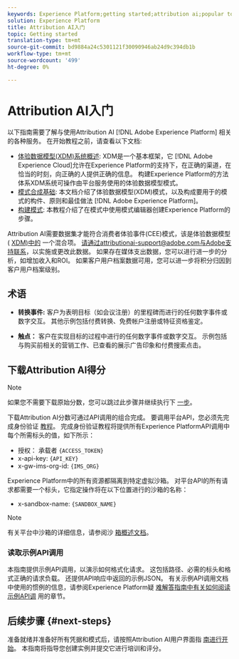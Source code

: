 ```yaml
---
keywords: Experience Platform;getting started;attribution ai;popular topics
solution: Experience Platform
title: Attribution AI入门
topic: Getting started
translation-type: tm+mt
source-git-commit: bd9884a24c5301121f30090946ab24d9c394db1b
workflow-type: tm+mt
source-wordcount: '499'
ht-degree: 0%

---
```



# Attribution AI入门

以下指南需要了解与使用Attribution AI [!DNL Adobe Experience Platform] 相关的各种服务。 在开始教程之前，请查看以下文档:

- [体验数据模型(XDM)系统概述](../../xdm/home.md): XDM是一个基本框架，它 [!DNL Adobe Experience Cloud]允许在Experience Platform的支持下，在正确的渠道，在恰当的时刻，向正确的人提供正确的信息。 构建Experience Platform的方法体系XDM系统可操作由平台服务使用的体验数据模型模式。
- [模式合成基础](../../xdm/schema/composition.md): 本文档介绍了体验数据模型(XDM)模式，以及构成要用于的模式的构件、原则和最佳做法 [!DNL Adobe Experience Platform]。
- [构建模式](../../xdm/tutorials/create-schema-ui.md): 本教程介绍了在模式中使用模式编辑器创建Experience Platform的步骤。

Attribution AI需要数据集才能符合消费者体验事件(CEE)模式，该是体验数据模型( [XDM)中的](../../xdm/home.md) 一个混合项。 请通过attributionai-support@adobe.com与Adobe支持联系，以实施或更改此数据。 如果存在媒体支出数据，您可以进行进一步的分析，如增加收入和ROI。 如果客户用户档案数据可用，您可以进一步将积分归因到客户用户档案级别。

## 术语

- **转换事件:** 客户为表明目标（如会议注册）的里程碑而进行的任何数字事件或数字交互。 其他示例包括付费转换、免费帐户注册或特征资格鉴定。

- **触点：** 客户在实现目标的过程中进行的任何数字事件或数字交互。 示例包括与购买前相关的营销工作、已查看的展示广告印象和付费搜索点击。

## 下载Attribution AI得分

>[!NOTE]
>
>如果您不需要下载原始分数，您可以跳过此步骤并继续执行下 [一步](#next-steps)。

下载Attribution AI分数可通过API调用的组合完成。 要调用平台API，您必须先完成身份验证 [教程](../../tutorials/authentication.md)。 完成身份验证教程将提供所有Experience PlatformAPI调用中每个所需标头的值，如下所示：

- 授权： 承载者 `{ACCESS_TOKEN}`
- x-api-key: `{API_KEY}`
- x-gw-ims-org-id: `{IMS_ORG}`

Experience Platform中的所有资源都隔离到特定虚拟沙箱。 对平台API的所有请求都需要一个标头，它指定操作将在以下位置进行的沙箱的名称：

- x-sandbox-name: `{SANDBOX_NAME}`

>[!NOTE]
>
>有关平台中沙箱的详细信息，请参阅沙 [箱概述文档](../../sandboxes/home.md)。

### 读取示例API调用

本指南提供示例API调用，以演示如何格式化请求。 这包括路径、必需的标头和格式正确的请求负载。 还提供API响应中返回的示例JSON。 有关示例API调用文档中使用的惯例的信息，请参阅Experience Platform疑 [难解答指南中有关如何阅读示例API调](../../landing/troubleshooting.md) 用的章节。

## 后续步骤 {#next-steps}

准备就绪并准备好所有凭据和模式后，请按照Attribution AI用户界面指 [南进行开始](./user-guide.md)。 本指南将指导您创建实例并提交它进行培训和评分。